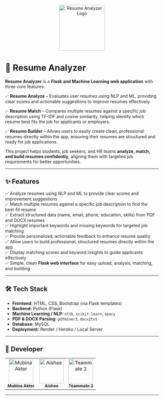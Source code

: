 <p align="center">
  <img src="https://github.com/mubinaakter/resume-analyze/blob/main/static/images/logo.png?raw=true" alt="Resume Analyzer Logo" width="150"/>
</p>

# 📄 Resume Analyzer

**Resume Analyzer** is a **Flask and Machine Learning web application** with three core features:

✅ **Resume Analyze** – Evaluates user resumes using NLP and ML, providing clear scores and actionable suggestions to improve resumes effectively.

✅ **Resume Match** – Compares multiple resumes against a specific job description using TF-IDF and cosine similarity, helping identify which resume best fits the job for applicants or employers.

✅ **Resume Builder** – Allows users to easily create clean, professional resumes directly within the app, ensuring their resumes are structured and ready for job applications.

This project helps students, job seekers, and HR teams **analyze, match, and build resumes confidently**, aligning them with targeted job requirements for better opportunities.

---

## ✨ Features

✅ Analyze resumes using NLP and ML to provide clear scores and improvement suggestions  
✅ Match multiple resumes against a specific job description to find the best-fit resume  
✅ Extract structured data (name, email, phone, education, skills) from PDF and DOCX resumes  
✅ Highlight important keywords and missing keywords for targeted job matching  
✅ Provide personalized, actionable feedback to enhance resume quality  
✅ Allow users to build professional, structured resumes directly within the app  
✅ Display matching scores and keyword insights to guide applicants effectively  
✅ Simple, clean **Flask web interface** for easy upload, analysis, matching, and building

---

## 🛠️ Tech Stack

- **Frontend:** HTML, CSS, Bootstrap (via Flask templates)
- **Backend:** Python (Flask)
- **Machine Learning / NLP:** `nltk`, `scikit-learn`, `spacy`
- **PDF & DOCX Parsing:** `pdfminer3`, `docx2txt`
- **Database:** MySQL
- **Deployment:** Render / Heroku / Local Server

---

## 👥 Developer
<table> <tr> <td align="center"> <a href="https://github.com/mubinaakter"> <img src="https://avatars.githubusercontent.com/u/193683660?v=4" width="80px;" alt="Mubina Akter"/> <br /> <sub><b>Mubina Akter</b></sub> </a> </td> <td align="center"> <a href="https://github.com/AisheeD236"> <img src="https://avatars.githubusercontent.com/u/193918373?v=4" width="80px;" alt="Aishee"/> <br /> <sub><b>Aishee</b></sub> </a> </td> <td align="center"> <a href="https://github.com/teammate2"> <img src="https://avatars.githubusercontent.com/teammate2" width="80px;" alt="Teammate 2"/> <br /> <sub><b>Teammate 2</b></sub> </a> </td> </tr> </table>

---
